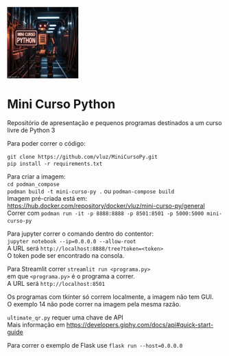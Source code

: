 <img src="MiniCursoPython.jpg" width=33% height=33%>

# Mini Curso Python

Repositório de apresentação e pequenos programas 
destinados a um curso livre de Python 3

Para poder correr o código:

```
git clone https://github.com/vluz/MiniCursoPy.git
pip install -r requirements.txt
```

Para criar a imagem:     
`cd podman_compose`     
`podman build -t mini-curso-py .`
ou
`podman-compose build`     
Imagem pré-criada está em: https://hub.docker.com/repository/docker/vluz/mini-curso-py/general     
Correr com `podman run -it -p 8888:8888 -p 8501:8501 -p 5000:5000 mini-curso-py`


Para jupyter correr o comando dentro do contentor:     
`jupyter notebook --ip=0.0.0.0 --allow-root`    
A URL será `http://localhost:8888/tree?token=<token>`     
O token pode ser encontrado na consola.


Para Streamlit correr `streamlit run <programa.py>`     
em que `<programa.py>` é o programa a correr.     
A URL será `http://localhost:8501`


Os programas com tkinter só correm localmente, a imagem não tem GUI.     
O exemplo 14 não pode correr na imagem pela mesma razão.


`ultimate_qr.py` requer uma chave de API     
Mais informação em https://developers.giphy.com/docs/api#quick-start-guide     


Para correr o exemplo de Flask use `flask run --host=0.0.0.0`

     

